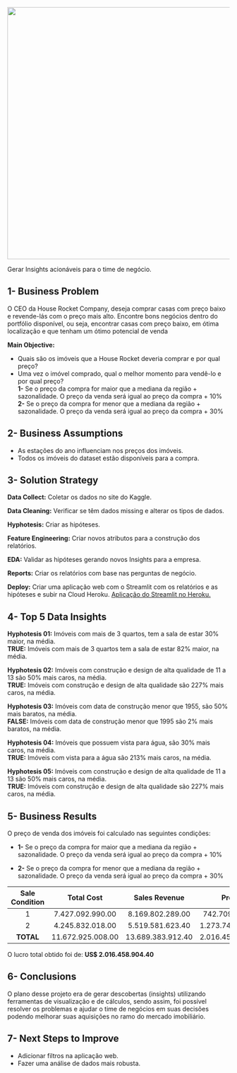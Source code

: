 <p align="center">
  <img  width="1000px" height="570" src="https://github.com/joaovitps/Data_Science_Projects/blob/main/House%20Rocket%20Analysis/image/house.jpg">
</p>
Gerar Insights acionáveis para o time de negócio.

## 1- Business Problem
O CEO da House Rocket Company, deseja comprar casas com preço baixo e revende-lás com o preço mais alto. Encontre bons negócios dentro do portfólio disponível, ou seja, encontrar casas com preço baixo, em ótima localização e que tenham um ótimo potencial de venda

**Main Objective:**
* Quais são os imóveis que a House Rocket deveria comprar e por qual preço?
* Uma vez o imóvel comprado, qual o melhor momento para vendê-lo e por qual preço?</br>
        **1-** Se o preço da compra for maior que a mediana da região + sazonalidade. O preço da venda será igual ao preço da compra + 10%</br>
        **2-** Se o preço da compra for menor que a mediana da região + sazonalidade. O preço da venda será igual ao preço da compra + 30%

## 2- Business Assumptions
* As estações do ano influenciam nos preços dos imóveis.
* Todos os imóveis do dataset estão disponíveis para a compra.

## 3- Solution Strategy
**Data Collect:** Coletar os dados no site do Kaggle.

**Data Cleaning:** Verificar se têm dados missing e alterar os tipos de dados.

**Hyphotesis:** Criar as hipóteses.

**Feature Engineering:** Criar novos atributos para a construção dos relatórios.

**EDA:** Validar as hipóteses gerando novos Insights para a empresa.

**Reports:** Criar os relatórios com base nas perguntas de negócio.

**Deploy:** Criar uma aplicação web com o Streamlit com os relatórios e as hipóteses e subir na Cloud Heroku. [Aplicação do Streamlit no Heroku.](https://houseanalyticssc30.herokuapp.com/)


## 4- Top 5 Data Insights

**Hyphotesis 01:** Imóveis com mais de 3 quartos, tem a sala de estar 30% maior, na média.</br>
**TRUE:** Imóveis com mais de 3 quartos tem a sala de estar 82% maior, na média.

**Hyphotesis 02:** Imóveis com construção e design de alta qualidade de 11 a 13 são 50% mais caros, na média.</br>
**TRUE:** Imóveis com construção e design de alta qualidade são 227% mais caros, na média.

**Hyphotesis 03:** Imóveis com data de construção menor que 1955, são 50% mais baratos, na média.</br>
**FALSE:** Imóveis com data de construção menor que 1995 são 2% mais baratos, na média.

**Hyphotesis 04:** Imóveis que possuem vista para água, são 30% mais caros, na média.</br>
**TRUE:** Imóveis com vista para a água são 213% mais caros, na média.

**Hyphotesis 05:** Imóveis com construção e design de alta qualidade de 11 a 13 são 50% mais caros, na média.</br>
**TRUE:** Imóveis com construção e design de alta qualidade são 227% mais caros, na média.

## 5- Business Results
O preço de venda dos imóveis foi calculado nas seguintes condições:

* **1-** Se o preço da compra for maior que a mediana da região + sazonalidade. O preço da venda será igual ao preço da compra + 10%
    
* **2-** Se o preço da compra for menor que a mediana da região + sazonalidade. O preço da venda será igual ao preço da compra + 30%


| Sale Condition | Total Cost | Sales Revenue  | Profit |
| :------------: | :--------: | :------------: | :-----: |
|1               |7.427.092.990.00	 |8.169.802.289.00 |742.709.299.00 |
| 2              | 4.245.832.018.00 | 5.519.581.623.40 | 1.273.749.605.40 |
| **TOTAL**      | 11.672.925.008.00 | 13.689.383.912.40 | 2.016.458.904.40 |


O lucro total obtido foi de: **US$ 2.016.458.904.40**

## 6- Conclusions
O plano desse projeto era de gerar descobertas (insights) utilizando ferramentas de visualização e de cálculos, sendo assim, foi possível resolver os problemas e ajudar o time de negócios em suas decisões podendo melhorar suas aquisições no ramo do mercado imobiliário.

## 7- Next Steps to Improve
* Adicionar filtros na aplicação web.
* Fazer uma análise de dados mais robusta.
